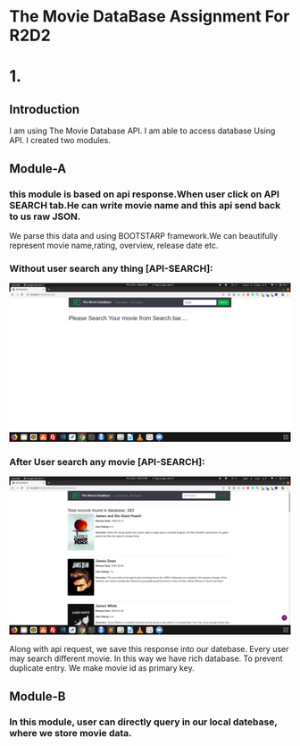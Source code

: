 # The Movie DataBase Assignment For R2D2
# 1. 
## Introduction
I am using The Movie Database API.
I am able to access database Using API. I created two modules.
## Module-A
### this module is based on api response.When user click on API SEARCH tab.He can write movie name and this api send back to us raw JSON.
We parse this data and using BOOTSTARP framework.We can beautifully represent movie name,rating, overview, release date etc.
### Without user search any thing [API-SEARCH]: 
![alt Img-1](https://github.com/NikhilKrDwivedi/R2D2-Assignment/blob/master/Project-Screenshots/API_Search-1.png)
### After User search any movie [API-SEARCH]:
![alt Img-1](https://github.com/NikhilKrDwivedi/R2D2-Assignment/blob/master/Project-Screenshots/API_Search-2.png)

Along with api request, we save this response into our datebase. Every user may search different movie. In this way we have rich database.
To prevent duplicate entry. We make movie id as primary key.
## Module-B
### In this module, user can directly query in our local datebase, where we store movie data.
